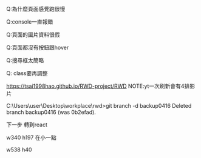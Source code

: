 <!-- Q:iframe 為什麼一直浮上來????跑版
A: 把videosSpace的高度去掉後算是解決的，但是RWD時還是會有點跑版 -->

<!-- Q:滾輪新增的資料要怎麼跑到下面???? 
A:突然又可以了.... -->


Q:為什麼頁面感覺跑很慢

Q:console一直報錯

Q:頁面的圖片資料很假

Q:頁面都沒有按鈕跟hover

Q:搜尋框太簡略

Q: class要再調整


https://tsai1998hao.github.io/RWD-project/RWD
NOTE:yt一次刷新會有4排影片

C:\Users\user\Desktop\workplace\rwd>git branch -d backup0416
Deleted branch backup0416 (was 0b2efad).

下一步 轉到react


w340
h197 在小一點

w538
h40
